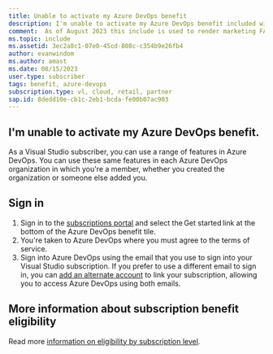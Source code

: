 ```yaml
---
title: Unable to activate my Azure DevOps benefit
description: I'm unable to activate my Azure DevOps benefit included with my Visual Studio subscription.
comment:  As of August 2023 this include is used to render marketing FAQ content for VS Subscriptions in the following portals - VSCom, Manage, and My portals. It was not used for learn.microsoft.com content at that time.  SMEs are Evan Windom and Larissa Crawford of Red Door Collaborative and Sharvari Dighe.
ms.topic: include
ms.assetid: 3ec2a8c1-07e0-45cd-808c-c354b9e26fb4
author: evanwindom
ms.author: amast
ms.date: 08/15/2023
user.type: subscriber
tags: benefit, azure-devops
subscription.type: vl, cloud, retail, partner
sap.id: 8dedd10e-cb1c-2eb1-bcda-fe00b07ac903
---
```


## I'm unable to activate my Azure DevOps benefit.

As a Visual Studio subscriber, you can use a range of features in Azure DevOps. You can use these same features in each Azure DevOps organization in which you're a member, whether you created the organization or someone else added you.  

## Sign in
1. Sign in to the [subscriptions portal](https://my.visualstudio.com/benefits) and select the Get started link at the bottom of the Azure DevOps benefit tile.
1. You're taken to Azure DevOps where you must agree to the terms of service. 
1. Sign into Azure DevOps using the email that you use to sign into your Visual Studio subscription. If you prefer to use a different email to sign in, you can [add an alternate account](https://learn.microsoft.com/visualstudio/subscriptions/vs-alternate-identity) to link your subscription, allowing you to access Azure DevOps using both emails. 

## More information about subscription benefit eligibility 
Read more [information on eligibility by subscription level](https://learn.microsoft.com/visualstudio/subscriptions/vs-azure-devops).
